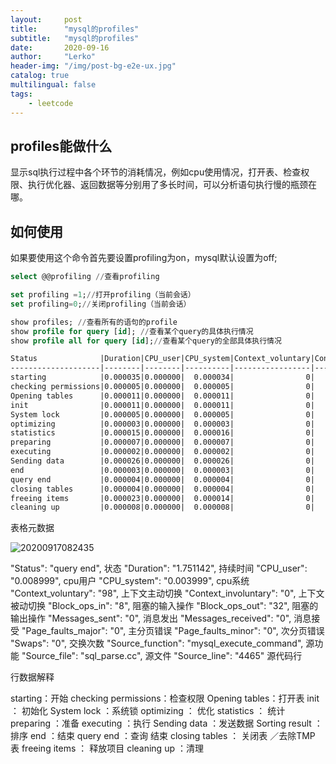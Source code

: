 ```yaml
---
layout:     post
title:      "mysql的profiles"
subtitle:   "mysql的profiles"
date:       2020-09-16
author:     "Lerko"
header-img: "/img/post-bg-e2e-ux.jpg"
catalog: true
multilingual: false
tags:
    - leetcode
---
```


## profiles能做什么

显示sql执行过程中各个环节的消耗情况，例如cpu使用情况，打开表、检查权限、执行优化器、返回数据等分别用了多长时间，可以分析语句执行慢的瓶颈在哪。

## 如何使用

如果要使用这个命令首先要设置profiling为on，mysql默认设置为off;


```sql
select @@profiling //查看profiling

set profiling =1;//打开profiling（当前会话）
set profiling=0;//关闭profiling（当前会话）

show profiles; //查看所有的语句的profile
show profile for query [id]; //查看某个query的具体执行情况
show profile all for query [id];//查看某个query的全部具体执行情况
```

```md
Status              |Duration|CPU_user|CPU_system|Context_voluntary|Context_involuntary|Block_ops_in|Block_ops_out|Messages_sent|Messages_received|Page_faults_major|Page_faults_minor|Swaps|Source_function      |Source_file         |Source_line|
--------------------|--------|--------|----------|-----------------|-------------------|------------|-------------|-------------|-----------------|-----------------|-----------------|-----|---------------------|--------------------|-----------|
starting            |0.000035|0.000000|  0.000034|                0|                  0|           0|            0|            0|                0|                0|                0|    0|                     |                    |           |
checking permissions|0.000005|0.000000|  0.000005|                0|                  0|           0|            0|            0|                0|                0|                0|    0|check_access         |sql_authorization.cc|        809|
Opening tables      |0.000011|0.000000|  0.000011|                0|                  0|           0|            0|            0|                0|                0|                0|    0|open_tables          |sql_base.cc         |       5781|
init                |0.000011|0.000000|  0.000011|                0|                  0|           0|            0|            0|                0|                0|                0|    0|handle_query         |sql_select.cc       |        128|
System lock         |0.000005|0.000000|  0.000005|                0|                  0|           0|            0|            0|                0|                0|                0|    0|mysql_lock_tables    |lock.cc             |        330|
optimizing          |0.000003|0.000000|  0.000003|                0|                  0|           0|            0|            0|                0|                0|                0|    0|optimize             |sql_optimizer.cc    |        158|
statistics          |0.000015|0.000000|  0.000016|                0|                  0|           0|            0|            0|                0|                0|                0|    0|optimize             |sql_optimizer.cc    |        374|
preparing           |0.000007|0.000000|  0.000007|                0|                  0|           0|            0|            0|                0|                0|                0|    0|optimize             |sql_optimizer.cc    |        482|
executing           |0.000002|0.000000|  0.000002|                0|                  0|           0|            0|            0|                0|                0|                0|    0|exec                 |sql_executor.cc     |        126|
Sending data        |0.000026|0.000000|  0.000026|                0|                  0|           0|            0|            0|                0|                0|                0|    0|exec                 |sql_executor.cc     |        202|
end                 |0.000003|0.000000|  0.000003|                0|                  0|           0|            0|            0|                0|                0|                0|    0|handle_query         |sql_select.cc       |        206|
query end           |0.000004|0.000000|  0.000004|                0|                  0|           0|            0|            0|                0|                0|                0|    0|mysql_execute_command|sql_parse.cc        |       4956|
closing tables      |0.000004|0.000000|  0.000004|                0|                  0|           0|            0|            0|                0|                0|                0|    0|mysql_execute_command|sql_parse.cc        |       5009|
freeing items       |0.000023|0.000000|  0.000014|                0|                  0|           0|            0|            0|                0|                0|                0|    0|mysql_parse          |sql_parse.cc        |       5622|
cleaning up         |0.000008|0.000000|  0.000008|                0|                  0|           0|            0|            0|                0|                0|                0|    0|dispatch_command     |sql_parse.cc        |       1931|
```

表格元数据

![20200917082435](http://img.chenyingqiao.top/blog/20200917082435.png)

"Status": "query end", 状态
"Duration": "1.751142", 持续时间
"CPU_user": "0.008999", cpu用户
"CPU_system": "0.003999", cpu系统
"Context_voluntary": "98", 上下文主动切换
"Context_involuntary": "0", 上下文被动切换
"Block_ops_in": "8", 阻塞的输入操作
"Block_ops_out": "32", 阻塞的输出操作
"Messages_sent": "0", 消息发出
"Messages_received": "0", 消息接受
"Page_faults_major": "0", 主分页错误
"Page_faults_minor": "0", 次分页错误
"Swaps": "0", 交换次数
"Source_function": "mysql_execute_command", 源功能
"Source_file": "sql_parse.cc", 源文件
"Source_line": "4465" 源代码行


行数据解释

starting：开始
checking permissions：检查权限
Opening tables：打开表
init ： 初始化
System lock ：系统锁
optimizing ： 优化
statistics ： 统计
preparing ：准备
executing ：执行
Sending data ：发送数据
Sorting result ：排序
end ：结束
query end ：查询 结束
closing tables ： 关闭表 ／去除TMP 表
freeing items ： 释放项目
cleaning up ：清理